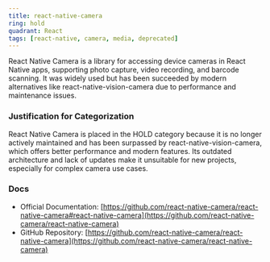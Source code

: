 ```yaml
---
title: react-native-camera
ring: hold
quadrant: React
tags: [react-native, camera, media, deprecated]
---
```

React Native Camera is a library for accessing device cameras in React Native apps, supporting photo capture, video recording, and barcode scanning. It was widely used but has been succeeded by modern alternatives like react-native-vision-camera due to performance and maintenance issues.

### Justification for Categorization 
React Native Camera is placed in the HOLD category because it is no longer actively maintained and has been surpassed by react-native-vision-camera, which offers better performance and modern features. Its outdated architecture and lack of updates make it unsuitable for new projects, especially for complex camera use cases.

### Docs 
- Official Documentation: [https://github.com/react-native-camera/react-native-camera#react-native-camera](https://github.com/react-native-camera/react-native-camera)  
- GitHub Repository: [https://github.com/react-native-camera/react-native-camera](https://github.com/react-native-camera/react-native-camera)
